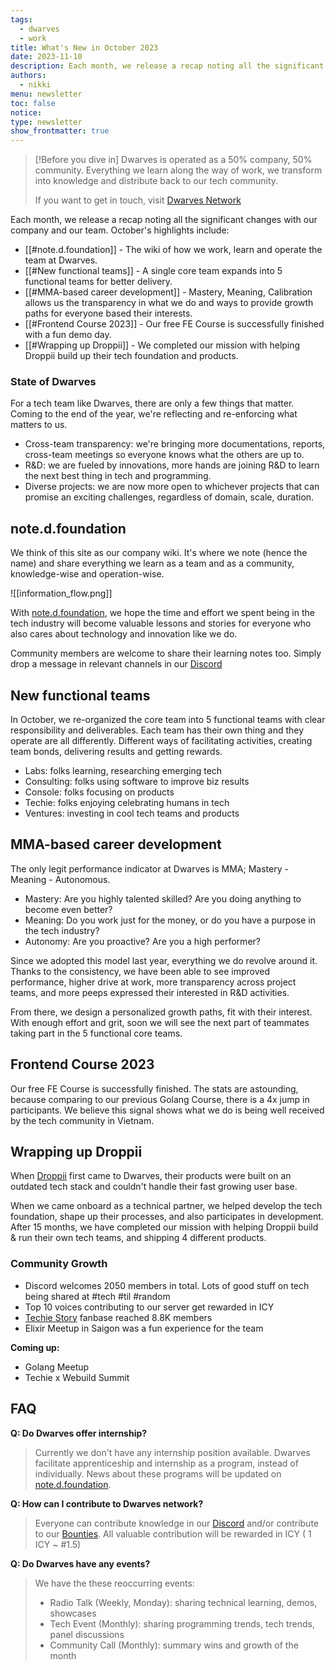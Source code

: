 ```yaml
---
tags:
  - dwarves
  - work
title: What's New in October 2023
date: 2023-11-10
description: Each month, we release a recap noting all the significant changes with our company and our team. October is our month for open-source and reflections.
authors:
  - nikki
menu: newsletter
toc: false
notice: 
type: newsletter
show_frontmatter: true
---
```

> [!Before you dive in]
> Dwarves is operated as a 50% company, 50% community. Everything we learn along the way of work, we transform into knowledge and distribute back to our tech community.
> 
> If you want to get in touch, visit [Dwarves Network](http://discord.gg/dwarvesv)


Each month, we release a recap noting all the significant changes with our company and our team. October's highlights include:

- [[#note.d.foundation]] - The wiki of how we work, learn and operate the team at Dwarves.
- [[#New functional teams]] - A single core team expands into 5 functional teams for better delivery.
- [[#MMA-based career development]] - Mastery, Meaning, Calibration allows us the transparency in what we do and ways to provide growth paths for everyone based their interests.
- [[#Frontend Course 2023]] - Our free FE Course is successfully finished with a fun demo day.
- [[#Wrapping up Droppii]] - We completed our mission with helping Droppii build up their tech foundation and products.

### State of Dwarves
For a tech team like Dwarves, there are only a few things that matter. Coming to the end of the year, we're reflecting and re-enforcing what matters to us.
- Cross-team transparency: we're bringing more documentations, reports, cross-team meetings so everyone knows what the others are up to.
- R&D: we are fueled by innovations, more hands are joining R&D to learn the next best thing in tech and programming.
- Diverse projects: we are now more open to whichever projects that can promise an exciting challenges, regardless of domain, scale, duration.

## note.d.foundation

We think of this site as our company wiki. It's where we note (hence the name) and share everything we learn as a team and as a community, knowledge-wise and operation-wise.

![[information_flow.png]]

With [note.d.foundation](note.d.foundation), we hope the time and effort we spent being in the tech industry will become valuable lessons and stories for everyone who also cares about technology and innovation like we do.

Community members are welcome to share their learning notes too. Simply drop a message in relevant channels in our [Discord](http://discord.gg/dwarvesv)


## New functional teams

In October, we re-organized the core team into 5 functional teams with clear responsibility and deliverables. Each team has their own thing and they operate are all differently. Different ways of facilitating activities, creating team bonds, delivering results and getting rewards.

- Labs: folks learning, researching emerging tech
- Consulting: folks using software to improve biz results
- Console: folks focusing on products
- Techie: folks enjoying celebrating humans in tech
- Ventures: investing in cool tech teams and products

## MMA-based career development

The only legit performance indicator at Dwarves is MMA; Mastery - Meaning - Autonomous.

- Mastery: Are you highly talented skilled? Are you doing anything to become even better?
- Meaning: Do you work just for the money, or do you have a purpose in the tech industry?
- Autonomy: Are you proactive? Are you a high performer?

Since we adopted this model last year, everything we do revolve around it. Thanks to the consistency, we have been able to see improved performance, higher drive at work, more transparency across project teams, and more peeps expressed their interested in R&D activities.

From there, we design a personalized growth paths, fit with their interest. With enough effort and grit, soon we will see the next part of teammates taking part in the 5 functional core teams.


## Frontend Course 2023

Our free FE Course is successfully finished. The stats are astounding, because comparing to our previous Golang Course, there is a 4x jump in participants. We believe this signal shows what we do is being well received by the tech community in Vietnam.


## Wrapping up Droppii

When [Droppii](http://droppii.com/en/) first came to Dwarves, their products were built on an outdated tech stack and couldn't handle their fast growing user base.

When we came onboard as a technical partner, we helped develop the tech foundation, shape up their processes, and also participates in development. After 15 months, we have completed our mission with helping Droppii build & run their own tech teams, and shipping 4 different products.


### Community Growth

- Discord welcomes 2050 members in total. Lots of good stuff on tech being shared at #tech #til #random
- Top 10 voices contributing to our server get rewarded in ICY
- [Techie Story](http://techiestory.net) fanbase reached 8.8K members
- Elixir Meetup in Saigon was a fun experience for the team

**Coming up:** 
- Golang Meetup
- Techie x Webuild Summit


## FAQ

**Q: Do Dwarves offer internship?**

> Currently we don't have any internship position available. Dwarves facilitate apprenticeship and internship as a program, instead of individually. News about these programs will be updated on [note.d.foundation](note.d.foundation).


**Q: How can I contribute to Dwarves network?**
> Everyone can contribute knowledge in our [Discord](http://discord.gg/dwarvesv) and/or contribute to our [Bounties](http://earn.d.foundation).
> All valuable contribution will be rewarded in ICY ( 1 ICY ~ #1.5)

**Q: Do Dwarves have any events?**
> We have the these reoccurring events:
> - Radio Talk (Weekly, Monday): sharing technical learning, demos, showcases
> - Tech Event (Monthly): sharing programming trends, tech trends, panel discussions
> - Community Call (Monthly):  summary wins and growth of the month